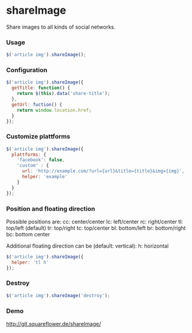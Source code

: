 shareImage
==========

Share images to all kinds of social networks.

### Usage

```js
$('article img').shareImage();
```

### Configuration

```js
$('article img').shareImage({
  getTitle: function() {
    return $(this).data('share-title');
  },
  getUrl: fuction() {
    return window.location.href;
  }
});
```

### Customize plattforms

```js
$('article img').shareImage({
  plattforms: {
    'facebook': false,
    'custom' : {
      url: 'http://example.com/?url={url}&title={title}&img={img}',
      helper: 'example'
    }
  }
});
```

### Position and floating direction

Possible positions are:
cc: center/center
lc: left/center
rc: right/center
tl: top/left (default)
tr: top/right
tc: top/center
bl: bottom/left
br: bottom/right
bc: bottom center

Additional floating direction can be (default: vertical):
h: horizontal

```js
$('article img').shareImage({
  helper: 'tl h'
});
```

### Destroy

```js
$('article img').shareImage('destroy');
```

### Demo

http://git.squareflower.de/shareImage/
